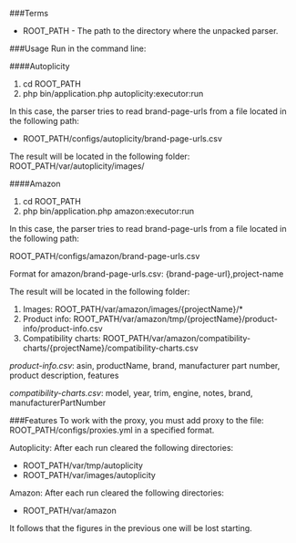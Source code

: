 ###Terms
- ROOT_PATH - The path to the directory where the unpacked parser.

###Usage
Run in the command line:

####Autoplicity
1. cd ROOT_PATH
2. php bin/application.php autoplicity:executor:run

In this case, the parser tries to read brand-page-urls from a file located in the following path:
- ROOT_PATH/configs/autoplicity/brand-page-urls.csv

The result will be located in the following folder: ROOT_PATH/var/autoplicity/images/

####Amazon
1. cd ROOT_PATH
2. php bin/application.php amazon:executor:run

In this case, the parser tries to read brand-page-urls from a file located in the following path:

ROOT_PATH/configs/amazon/brand-page-urls.csv

Format for amazon/brand-page-urls.csv: {brand-page-url},project-name

The result will be located in the following folder:

1. Images: ROOT_PATH/var/amazon/images/{projectName}/*
2. Product info: ROOT_PATH/var/amazon/tmp/{projectName}/product-info/product-info.csv
3. Compatibility charts: ROOT_PATH/var/amazon/compatibility-charts/{projectName}/compatibility-charts.csv

*product-info.csv*: asin, productName, brand, manufacturer part number, product description, features

*compatibility-charts.csv*: model, year, trim, engine, notes, brand, manufacturerPartNumber

###Features
To work with the proxy, you must add proxy to the file: ROOT_PATH/configs/proxies.yml in a specified format.

Autoplicity:
After each run cleared the following directories:
- ROOT_PATH/var/tmp/autoplicity
- ROOT_PATH/var/images/autoplicity

Amazon:
After each run cleared the following directories:
- ROOT_PATH/var/amazon

It follows that the figures in the previous one will be lost starting.
